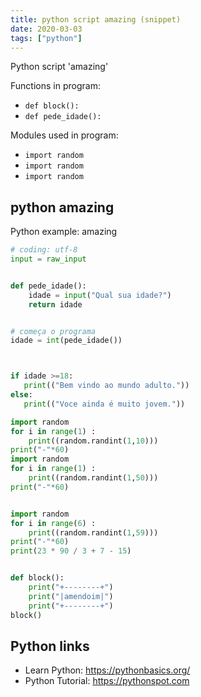 ```yaml
---
title: python script amazing (snippet)
date: 2020-03-03
tags: ["python"]
---
```

Python script 'amazing'

Functions in program: 
* `def block():`
* `def pede_idade():`

Modules used in program: 
* `import random`
* `import random`
* `import random`

## python amazing

Python example: amazing

```python
# coding: utf-8 
input = raw_input


def pede_idade():
    idade = input("Qual sua idade?")
    return idade


# começa o programa
idade = int(pede_idade()) 



if idade >=18:
   print(("Bem vindo ao mundo adulto."))
else:
   print(("Voce ainda é muito jovem."))

import random
for i in range(1) :
    print((random.randint(1,10)))
print("-"*60)
import random
for i in range(1) :
	print((random.randint(1,50)))
print("-"*60)


import random
for i in range(6) :
    print((random.randint(1,59)))
print("-"*60)
print(23 * 90 / 3 + 7 - 15)


def block():
	print("+--------+")
	print("|amendoim|")
	print("+--------+")
block()


```

## Python links

- Learn Python: https://pythonbasics.org/
- Python Tutorial: https://pythonspot.com
